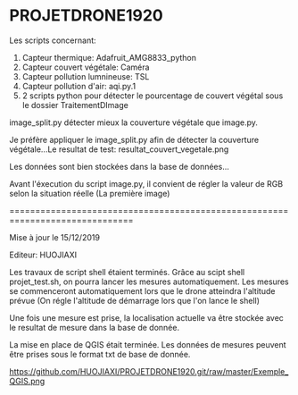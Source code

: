 # PROJETDRONE1920

Les scripts concernant:
1. Capteur thermique: Adafruit_AMG8833_python
2. Capteur couvert végétale: Caméra 
3. Capteur pollution lumnineuse: TSL
4. Capteur pollution d'air: aqi.py.1
5. 2 scripts python pour détecter le pourcentage de couvert végétal sous le dossier TraitementDImage

image_split.py détecter mieux la couverture végétale que image.py.

Je préfère appliquer le image_split.py afin de détecter la couverture végétale...Le resultat de test: resultat_couvert_vegetale.png

Les données sont bien stockées dans la base de données...

Avant l'éxecution du script image.py, il convient de régler la valeur de RGB selon la situation réelle (La première image)

==============================================================================

Mise à jour le 15/12/2019

Editeur: HUOJIAXI

Les travaux de script shell étaient terminés. Grâce au scipt shell projet_test.sh, on pourra lancer les mesures automatiquement. Les mesures se commenceront automatiquement lors que le drone atteindra l'altitude prévue (On régle l'altitude de démarrage lors que l'on lance le shell)

Une fois une mesure est prise, la localisation actuelle va être stockée avec le resultat de mesure dans la base de donnée.

La mise en place de QGIS était terminée. Les données de mesures peuvent être prises sous le format txt de base de donnée.

https://github.com/HUOJIAXI/PROJETDRONE1920.git/raw/master/Exemple_QGIS.png 

